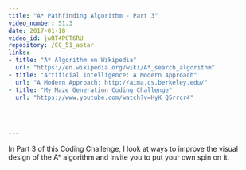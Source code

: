 ```yaml
---
title: "A* Pathfinding Algorithm - Part 3"
video_number: 51.3
date: 2017-01-18
video_id: jwRT4PCT6RU
repository: /CC_51_astar
links:
- title: "A* Algorithm on Wikipedia"  
  url: "https://en.wikipedia.org/wiki/A*_search_algorithm"
- title: "Artificial Intelligence: A Modern Approach"  
  url: "A Modern Approach: http://aima.cs.berkeley.edu/"
- title: "My Maze Generation Coding Challenge"  
  url: "https://www.youtube.com/watch?v=HyK_Q5rrcr4"
  


  
---
```


In Part 3 of this Coding Challenge, I look at ways to improve the visual design of the A* algorithm and invite you to put your own spin on it.

